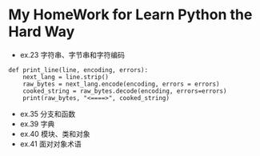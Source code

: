 # My HomeWork for Learn Python the Hard Way
* ex.23 字符串、字节串和字符编码 
```
def print_line(line, encoding, errors):
    next_lang = line.strip()
    raw_bytes = next_lang.encode(encoding, errors = errors)
    cooked_string = raw_bytes.decode(encoding, errors=errors)
    print(raw_bytes, "<====>", cooked_string)
```
* ex.35 分支和函数
* ex.39 字典 
* ex.40 模块、类和对象 
* ex.41 面对对象术语 
